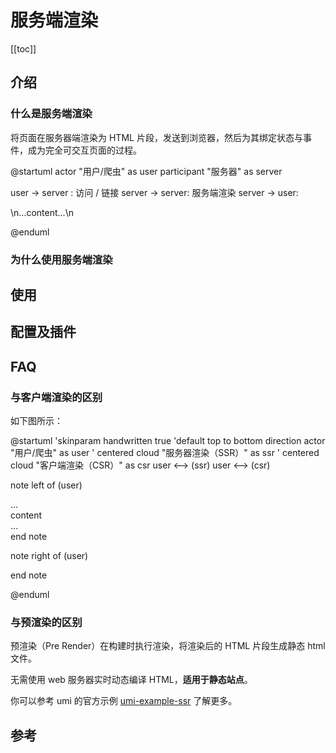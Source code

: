 # 服务端渲染

<Badge text="Support in 2.8.0+"/>

[[toc]]

## 介绍

### 什么是服务端渲染

将页面在服务器端渲染为 HTML 片段，发送到浏览器，然后为其绑定状态与事件，成为完全可交互页面的过程。

@startuml
actor "用户/爬虫" as user
participant "服务器" as server

user -> server : 访问 / 链接
server -> server: 服务端渲染
server -> user: <div id="root">\n...content...\n</div>

@enduml

### 为什么使用服务端渲染

## 使用

## 配置及插件

## FAQ

### 与客户端渲染的区别

如下图所示：

@startuml
'skinparam handwritten true
'default
top to bottom direction
actor "用户/爬虫" as user
' centered
cloud "服务器渲染（SSR）" as ssr
' centered
cloud "客户端渲染（CSR）" as csr
user <--> (ssr)
user <--> (csr)

note left of (user)
  <div id="root">
    ...<div>content</div>...
  </div>
end note

note right of (user)
  <div id="root"></div>
end note

@enduml

### 与预渲染的区别
预渲染（Pre Render）在构建时执行渲染，将渲染后的 HTML 片段生成静态 html 文件。

无需使用 web 服务器实时动态编译 HTML，**适用于静态站点**。

你可以参考 umi 的官方示例 [umi-example-ssr](https://github.com/umijs/umi-example-ssr) 了解更多。

## 参考
